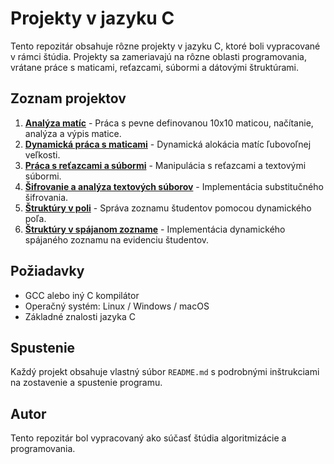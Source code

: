 # Projekty v jazyku C

Tento repozitár obsahuje rôzne projekty v jazyku C, ktoré boli vypracované v rámci štúdia. Projekty sa zameriavajú na rôzne oblasti programovania, vrátane práce s maticami, reťazcami, súbormi a dátovými štruktúrami.

## Zoznam projektov

1. **[Analýza matíc](./analyza_matic/README.md)** - Práca s pevne definovanou 10x10 maticou, načítanie, analýza a výpis matice.
2. **[Dynamická práca s maticami](./dynamicka_matica/README.md)** - Dynamická alokácia matíc ľubovoľnej veľkosti.
3. **[Práca s reťazcami a súbormi](./retazce_subory/README.md)** - Manipulácia s reťazcami a textovými súbormi.
4. **[Šifrovanie a analýza textových súborov](./sifra_subory/README.md)** - Implementácia substitučného šifrovania.
5. **[Štruktúry v poli](./studenti_pole/README.md)** - Správa zoznamu študentov pomocou dynamického poľa.
6. **[Štruktúry v spájanom zozname](./studenti_spajany_zoznam/README.md)** - Implementácia dynamického spájaného zoznamu na evidenciu študentov.

## Požiadavky
- GCC alebo iný C kompilátor
- Operačný systém: Linux / Windows / macOS
- Základné znalosti jazyka C

## Spustenie
Každý projekt obsahuje vlastný súbor `README.md` s podrobnými inštrukciami na zostavenie a spustenie programu.

## Autor
Tento repozitár bol vypracovaný ako súčasť štúdia algoritmizácie a programovania.
